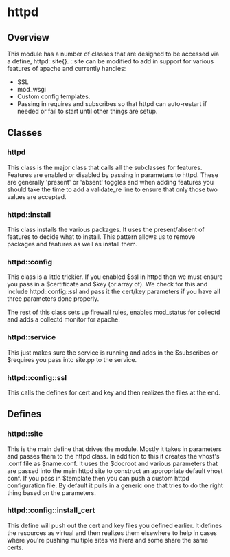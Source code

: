 # httpd                                                                                                                                                     
## Overview                                                                   
                                                                              
This module has a number of classes that are designed to be accessed via a define, httpd::site{}.  ::site can be modified to add in support for various features of apache and currently handles:                                         
                                                                              
 * SSL                                                                        
 * mod_wsgi                                                                   
 * Custom config templates.                                                   
 * Passing in requires and subscribes so that httpd can auto-restart if needed or fail to start until other things are setup.

## Classes

### httpd

This class is the major class that calls all the subclasses for features.  Features are enabled or disabled by passing in parameters to httpd.  These are generally 'present' or 'absent' toggles and when adding features you should take the time to add a validate_re line to ensure that only those two values are accepted.

### httpd::install

This class installs the various packages.  It uses the present/absent of features to decide what to install.  This pattern allows us to remove packages and features as well as install them.

### httpd::config

This class is a little trickier.  If you enabled $ssl in httpd then we must ensure you pass in a $certificate and $key (or array of).  We check for this and include httpd::config::ssl and pass it the cert/key parameters if you have all three parameters done properly.

The rest of this class sets up firewall rules, enables mod_status for collectd and adds a collectd monitor for apache.

### httpd::service

This just makes sure the service is running and adds in the $subscribes or $requires you pass into site.pp to the service.

### httpd::config::ssl

This calls the defines for cert and key and then realizes the files at the end.

## Defines

### httpd::site

This is the main define that drives the module.  Mostly it takes in parameters and passes them to the httpd class.  In addition to this it creates the vhost's .conf file as $name.conf.  It uses the $docroot and various parameters that are passed into the main httpd site to construct an appropriate default vhost conf.  If you pass in $template then you can push a custom httpd configuration file.  By default it pulls in a generic one that tries to do the right thing based on the parameters.

### httpd::config::install_cert

This define will push out the cert and key files you defined earlier.  It defines the resources as virtual and then realizes them elsewhere to help in cases where you're pushing multiple sites via hiera and some share the same certs.

